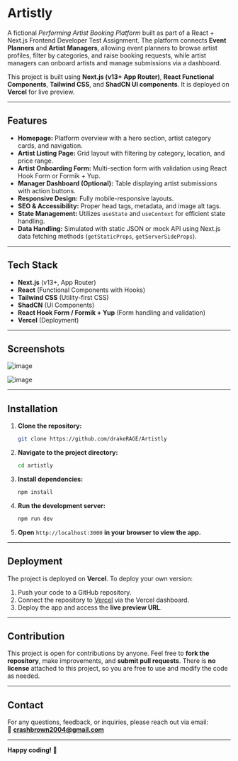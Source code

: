 # Artistly

A fictional *Performing Artist Booking Platform* built as part of a React + Next.js Frontend Developer Test Assignment. The platform connects **Event Planners** and **Artist Managers**, allowing event planners to browse artist profiles, filter by categories, and raise booking requests, while artist managers can onboard artists and manage submissions via a dashboard.

This project is built using **Next.js (v13+ App Router)**, **React Functional Components**, **Tailwind CSS**, and **ShadCN UI components**. It is deployed on **Vercel** for live preview.

---

## Features

- **Homepage:** Platform overview with a hero section, artist category cards, and navigation.
- **Artist Listing Page:** Grid layout with filtering by category, location, and price range.
- **Artist Onboarding Form:** Multi-section form with validation using React Hook Form or Formik + Yup.
- **Manager Dashboard (Optional):** Table displaying artist submissions with action buttons.
- **Responsive Design:** Fully mobile-responsive layouts.
- **SEO & Accessibility:** Proper head tags, metadata, and image alt tags.
- **State Management:** Utilizes `useState` and `useContext` for efficient state handling.
- **Data Handling:** Simulated with static JSON or mock API using Next.js data fetching methods (`getStaticProps`, `getServerSideProps`).

---

## Tech Stack

- **Next.js** (v13+, App Router)
- **React** (Functional Components with Hooks)
- **Tailwind CSS** (Utility-first CSS)
- **ShadCN** (UI Components)
- **React Hook Form / Formik + Yup** (Form handling and validation)
- **Vercel** (Deployment)

---

## Screenshots 

![image](https://github.com/user-attachments/assets/831864a8-14ef-4152-a428-c034ba0038c0)

![image](https://github.com/user-attachments/assets/621122bd-a7fd-43c8-a2e2-3ccca0fa1580)

---

## Installation

1. **Clone the repository:**

   ```bash
   git clone https://github.com/drakeRAGE/Artistly
   ```

2. **Navigate to the project directory:**

   ```bash
   cd artistly
   ```

3. **Install dependencies:**

   ```bash
   npm install
   ```

4. **Run the development server:**

   ```bash
   npm run dev
   ```

5. **Open** `http://localhost:3000` **in your browser to view the app.**

---

## Deployment

The project is deployed on **Vercel**. To deploy your own version:

1. Push your code to a GitHub repository.
2. Connect the repository to [Vercel](https://artistly0dragbos.vercel.app/) via the Vercel dashboard.
3. Deploy the app and access the **live preview URL**.

---

## Contribution

This project is open for contributions by anyone. Feel free to **fork the repository**, make improvements, and **submit pull requests**. There is **no license** attached to this project, so you are free to use and modify the code as needed.

---

## Contact

For any questions, feedback, or inquiries, please reach out via email:  
📩 **crashbrown2004@gmail.com**

---

**Happy coding! 🚀**
